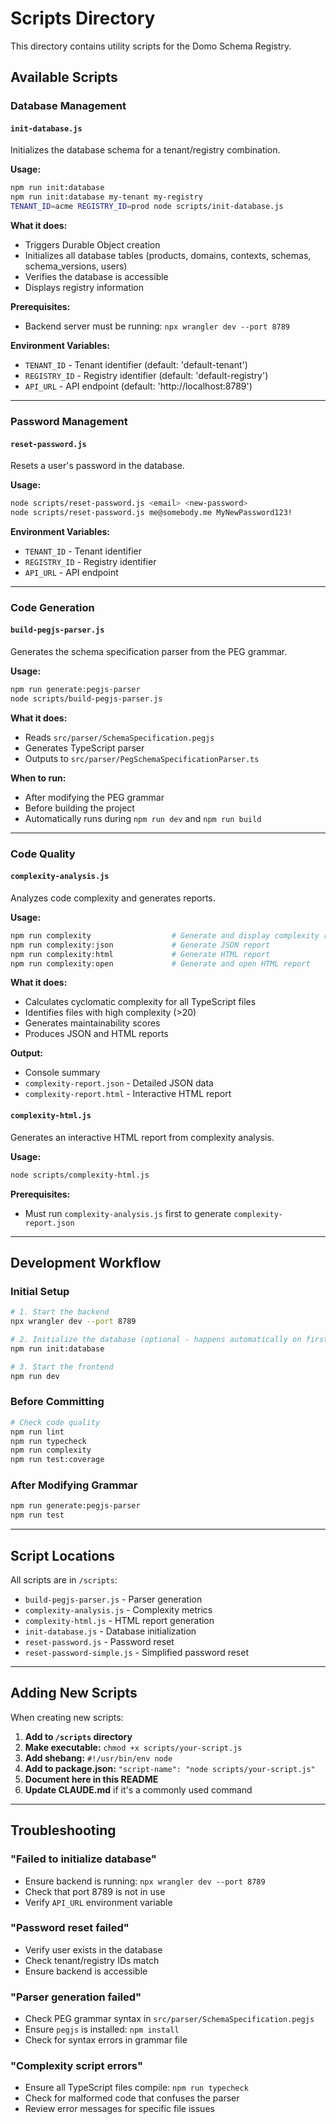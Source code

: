 # Scripts Directory

This directory contains utility scripts for the Domo Schema Registry.

## Available Scripts

### Database Management

#### `init-database.js`
Initializes the database schema for a tenant/registry combination.

**Usage:**
```bash
npm run init:database
npm run init:database my-tenant my-registry
TENANT_ID=acme REGISTRY_ID=prod node scripts/init-database.js
```

**What it does:**
- Triggers Durable Object creation
- Initializes all database tables (products, domains, contexts, schemas, schema_versions, users)
- Verifies the database is accessible
- Displays registry information

**Prerequisites:**
- Backend server must be running: `npx wrangler dev --port 8789`

**Environment Variables:**
- `TENANT_ID` - Tenant identifier (default: 'default-tenant')
- `REGISTRY_ID` - Registry identifier (default: 'default-registry')
- `API_URL` - API endpoint (default: 'http://localhost:8789')

---

### Password Management

#### `reset-password.js`
Resets a user's password in the database.

**Usage:**
```bash
node scripts/reset-password.js <email> <new-password>
node scripts/reset-password.js me@somebody.me MyNewPassword123!
```

**Environment Variables:**
- `TENANT_ID` - Tenant identifier
- `REGISTRY_ID` - Registry identifier
- `API_URL` - API endpoint

---

### Code Generation

#### `build-pegjs-parser.js`
Generates the schema specification parser from the PEG grammar.

**Usage:**
```bash
npm run generate:pegjs-parser
node scripts/build-pegjs-parser.js
```

**What it does:**
- Reads `src/parser/SchemaSpecification.pegjs`
- Generates TypeScript parser
- Outputs to `src/parser/PegSchemaSpecificationParser.ts`

**When to run:**
- After modifying the PEG grammar
- Before building the project
- Automatically runs during `npm run dev` and `npm run build`

---

### Code Quality

#### `complexity-analysis.js`
Analyzes code complexity and generates reports.

**Usage:**
```bash
npm run complexity                  # Generate and display complexity report
npm run complexity:json             # Generate JSON report
npm run complexity:html             # Generate HTML report
npm run complexity:open             # Generate and open HTML report
```

**What it does:**
- Calculates cyclomatic complexity for all TypeScript files
- Identifies files with high complexity (>20)
- Generates maintainability scores
- Produces JSON and HTML reports

**Output:**
- Console summary
- `complexity-report.json` - Detailed JSON data
- `complexity-report.html` - Interactive HTML report

#### `complexity-html.js`
Generates an interactive HTML report from complexity analysis.

**Usage:**
```bash
node scripts/complexity-html.js
```

**Prerequisites:**
- Must run `complexity-analysis.js` first to generate `complexity-report.json`

---

## Development Workflow

### Initial Setup
```bash
# 1. Start the backend
npx wrangler dev --port 8789

# 2. Initialize the database (optional - happens automatically on first use)
npm run init:database

# 3. Start the frontend
npm run dev
```

### Before Committing
```bash
# Check code quality
npm run lint
npm run typecheck
npm run complexity
npm run test:coverage
```

### After Modifying Grammar
```bash
npm run generate:pegjs-parser
npm run test
```

---

## Script Locations

All scripts are in `/scripts`:
- `build-pegjs-parser.js` - Parser generation
- `complexity-analysis.js` - Complexity metrics
- `complexity-html.js` - HTML report generation
- `init-database.js` - Database initialization
- `reset-password.js` - Password reset
- `reset-password-simple.js` - Simplified password reset

---

## Adding New Scripts

When creating new scripts:

1. **Add to `/scripts` directory**
2. **Make executable:** `chmod +x scripts/your-script.js`
3. **Add shebang:** `#!/usr/bin/env node`
4. **Add to package.json:** `"script-name": "node scripts/your-script.js"`
5. **Document here in this README**
6. **Update CLAUDE.md** if it's a commonly used command

---

## Troubleshooting

### "Failed to initialize database"
- Ensure backend is running: `npx wrangler dev --port 8789`
- Check that port 8789 is not in use
- Verify `API_URL` environment variable

### "Password reset failed"
- Verify user exists in the database
- Check tenant/registry IDs match
- Ensure backend is accessible

### "Parser generation failed"
- Check PEG grammar syntax in `src/parser/SchemaSpecification.pegjs`
- Ensure `pegjs` is installed: `npm install`
- Check for syntax errors in grammar file

### "Complexity script errors"
- Ensure all TypeScript files compile: `npm run typecheck`
- Check for malformed code that confuses the parser
- Review error messages for specific file issues
